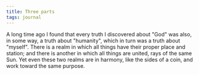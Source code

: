 ```yaml
---
title: Three parts
tags: journal
---
```


A long time ago I found that every truth I discovered about "God" was also, in
some way, a truth about "humanity", which in turn was a truth about "myself".
There is a realm in which all things have their proper place and station; and
there is another in which all things are united, rays of the same Sun. Yet
even these two realms are in harmony, like the sides of a coin, and work
toward the same purpose.
